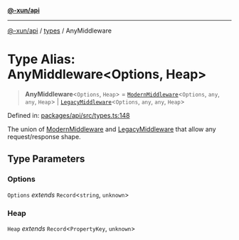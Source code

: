 [**@-xun/api**](../../README.md)

***

[@-xun/api](../../README.md) / [types](../README.md) / AnyMiddleware

# Type Alias: AnyMiddleware\<Options, Heap\>

> **AnyMiddleware**\<`Options`, `Heap`\> = [`ModernMiddleware`](ModernMiddleware.md)\<`Options`, `any`, `any`, `Heap`\> \| [`LegacyMiddleware`](LegacyMiddleware.md)\<`Options`, `any`, `any`, `Heap`\>

Defined in: [packages/api/src/types.ts:148](https://github.com/Xunnamius/api-utils/blob/2999e4472bea4c5a8ecd8f7c7fbf77e6b4bc26db/packages/api/src/types.ts#L148)

The union of [ModernMiddleware](ModernMiddleware.md) and [LegacyMiddleware](LegacyMiddleware.md) that allow
any request/response shape.

## Type Parameters

### Options

`Options` *extends* `Record`\<`string`, `unknown`\>

### Heap

`Heap` *extends* `Record`\<`PropertyKey`, `unknown`\>
